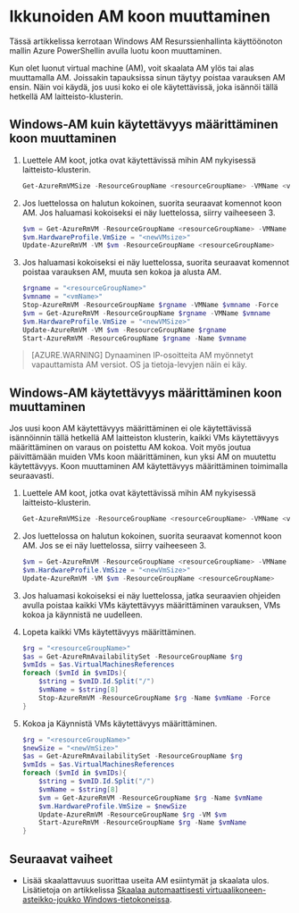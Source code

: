 <properties
    pageTitle="Koon muuttaminen Windowsin AM | Microsoft Azure"
    description="Muuta Windows virtual machine-resurssien hallinnan käyttöönotto mallissa Azure PowerShellin avulla luotu."
    services="virtual-machines-windows"
    documentationCenter=""
    authors="Drewm3"
    manager="timlt"
    editor=""
    tags="azure-resource-manager"/>

<tags
    ms.service="virtual-machines-windows"
    ms.workload="na"
    ms.tgt_pltfrm="vm-windows"
    ms.devlang="na"
    ms.topic="article"
    ms.date="10/19/2016"
    ms.author="drewm"/>

    
# <a name="resize-a-windows-vm"></a>Ikkunoiden AM koon muuttaminen

Tässä artikkelissa kerrotaan Windows AM Resurssienhallinta käyttöönoton mallin Azure PowerShellin avulla luotu koon muuttaminen.

Kun olet luonut virtual machine (AM), voit skaalata AM ylös tai alas muuttamalla AM. Joissakin tapauksissa sinun täytyy poistaa varauksen AM ensin. Näin voi käydä, jos uusi koko ei ole käytettävissä, joka isännöi tällä hetkellä AM laitteisto-klusterin.

## <a name="resize-a-windows-vm-not-in-an-availability-set"></a>Windows-AM kuin käytettävyys määrittäminen koon muuttaminen

1. Luettele AM koot, jotka ovat käytettävissä mihin AM nykyisessä laitteisto-klusterin. 

    ```powershell
    Get-AzureRmVMSize -ResourceGroupName <resourceGroupName> -VMName <vmName> 
    ```

2. Jos luettelossa on halutun kokoinen, suorita seuraavat komennot koon AM. Jos haluamasi kokoiseksi ei näy luettelossa, siirry vaiheeseen 3.

    ```powershell
    $vm = Get-AzureRmVM -ResourceGroupName <resourceGroupName> -VMName <vmName>
    $vm.HardwareProfile.VmSize = "<newVMsize>"
    Update-AzureRmVM -VM $vm -ResourceGroupName <resourceGroupName>
    ```

3. Jos haluamasi kokoiseksi ei näy luettelossa, suorita seuraavat komennot poistaa varauksen AM, muuta sen kokoa ja alusta AM.

    ```powershell
    $rgname = "<resourceGroupName>"
    $vmname = "<vmName>"
    Stop-AzureRmVM -ResourceGroupName $rgname -VMName $vmname -Force
    $vm = Get-AzureRmVM -ResourceGroupName $rgname -VMName $vmname
    $vm.HardwareProfile.VmSize = "<newVMSize>"
    Update-AzureRmVM -VM $vm -ResourceGroupName $rgname
    Start-AzureRmVM -ResourceGroupName $rgname -Name $vmname
    ```

> [AZURE.WARNING] Dynaaminen IP-osoitteita AM myönnetyt vapauttamista AM versiot. OS ja tietoja-levyjen näin ei käy. 

## <a name="resize-a-windows-vm-in-an-availability-set"></a>Windows-AM käytettävyys määrittäminen koon muuttaminen

Jos uusi koon AM käytettävyys määrittäminen ei ole käytettävissä isännöinnin tällä hetkellä AM laitteiston klusterin, kaikki VMs käytettävyys määrittäminen on varaus on poistettu AM kokoa. Voit myös joutua päivittämään muiden VMs koon määrittäminen, kun yksi AM on muutettu käytettävyys. Koon muuttaminen AM käytettävyys määrittäminen toimimalla seuraavasti.

1. Luettele AM koot, jotka ovat käytettävissä mihin AM nykyisessä laitteisto-klusterin.

    ```powershell
    Get-AzureRmVMSize -ResourceGroupName <resourceGroupName> -VMName <vmName>
    ```

2. Jos luettelossa on halutun kokoinen, suorita seuraavat komennot koon AM. Jos se ei näy luettelossa, siirry vaiheeseen 3.

    ```powershell
    $vm = Get-AzureRmVM -ResourceGroupName <resourceGroupName> -VMName <vmName>
    $vm.HardwareProfile.VmSize = "<newVmSize>"
    Update-AzureRmVM -VM $vm -ResourceGroupName <resourceGroupName>
    ```

3. Jos haluamasi kokoiseksi ei näy luettelossa, jatka seuraavien ohjeiden avulla poistaa kaikki VMs käytettävyys määrittäminen varauksen, VMs kokoa ja käynnistä ne uudelleen.

4.  Lopeta kaikki VMs käytettävyys määrittäminen.

    ```powershell
    $rg = "<resourceGroupName>"
    $as = Get-AzureRmAvailabilitySet -ResourceGroupName $rg
    $vmIds = $as.VirtualMachinesReferences
    foreach ($vmId in $vmIDs){
        $string = $vmID.Id.Split("/")
        $vmName = $string[8]
        Stop-AzureRmVM -ResourceGroupName $rg -Name $vmName -Force
    } 
    ```
              
5.  Kokoa ja Käynnistä VMs käytettävyys määrittäminen.

    ```powershell
    $rg = "<resourceGroupName>"
    $newSize = "<newVmSize>"
    $as = Get-AzureRmAvailabilitySet -ResourceGroupName $rg
    $vmIds = $as.VirtualMachinesReferences
    foreach ($vmId in $vmIDs){
        $string = $vmID.Id.Split("/")
        $vmName = $string[8]
        $vm = Get-AzureRmVM -ResourceGroupName $rg -Name $vmName
        $vm.HardwareProfile.VmSize = $newSize
        Update-AzureRmVM -ResourceGroupName $rg -VM $vm
        Start-AzureRmVM -ResourceGroupName $rg -Name $vmName
    }
    ```

## <a name="next-steps"></a>Seuraavat vaiheet

- Lisää skaalattavuus suorittaa useita AM esiintymät ja skaalata ulos. Lisätietoja on artikkelissa [Skaalaa automaattisesti virtuaalikoneen-asteikko-joukko Windows-tietokoneissa](../virtual-machine-scale-sets/virtual-machine-scale-sets-windows-autoscale.md).



